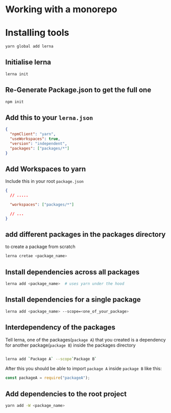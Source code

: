 # Working with a monorepo

# Installing tools

```bash
yarn global add lerna
```

## Initialise lerna

```bash
lerna init
```

## Re-Generate Package.json to get the full one

```bash
npm init
```

## Add this to your `lerna.json`

```json
{
  "npmClient": "yarn",
  "useWorkspaces": true,
  "version": "independent",
  "packages": ["packages/*"]
}
```

## Add Workspaces to yarn

Include this in your root `package.json`

```json
{
  // .....

  "workspaces": ["packages/*"]

  // ...
}
```

## add different packages in the packages directory

to create a package from scratch

```bash
lerna cretae <package_name>
```

## Install dependencies across all packages

```bash
lerna add <package_name>  # uses yarn under the hood
```

## Install dependencies for a single package

```bash
lerna add <package_name> --scope=<one_of_your_package>
```

## Interdependency of the packages

Tell lerna, one of the packages(`package A`) that you created is a dependency for another package(`package B`) inside the packages directory

```bash

lerna add `Package A` --scope`Package B`
```

After this you should be able to import `package A` inside `package B` like this:

```javascript
const packageA = require("packageA");
```

## Add dependencies to the root project

```bash
yarn add -W <package_name>
```
